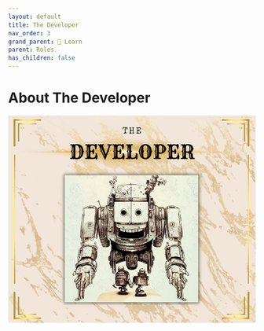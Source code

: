 ```yaml
---
layout: default
title: The Developer
nav_order: 3
grand_parent: 📓 Learn
parent: Roles
has_children: false
---
```


# About The Developer

![Developer](/assets/images/learn/role/developer.png)
